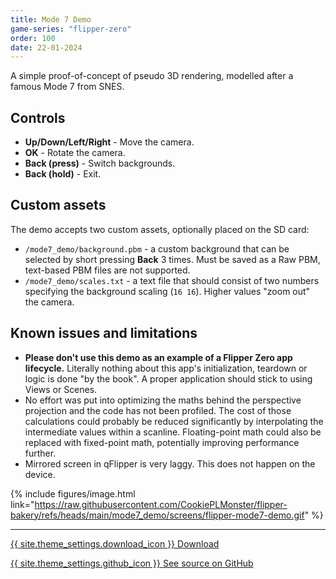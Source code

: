 ```yaml
---
title: Mode 7 Demo
game-series: "flipper-zero"
order: 100
date: 22-01-2024
---
```


A simple proof-of-concept of pseudo 3D rendering, modelled after a famous Mode 7 from SNES.

## Controls
* **Up/Down/Left/Right** - Move the camera.
* **OK** - Rotate the camera.
* **Back (press)** - Switch backgrounds.
* **Back (hold)** - Exit.

## Custom assets
The demo accepts two custom assets, optionally placed on the SD card:
* `/mode7_demo/background.pbm` - a custom background that can be selected by short pressing **Back** 3 times. Must be saved as a Raw PBM, text-based PBM files are not supported.
* `/mode7_demo/scales.txt` - a text file that should consist of two numbers specifying the background scaling (`16 16`). Higher values "zoom out" the camera.

## Known issues and limitations
* **Please don't use this demo as an example of a Flipper Zero app lifecycle.** Literally nothing about this app's initialization, teardown or logic is done "by the book". A proper application should stick to using Views or Scenes.
* No effort was put into optimizing the maths behind the perspective projection and the code has not been profiled. The cost of those calculations could probably be reduced significantly by interpolating the intermediate values within a scanline.
  Floating-point math could also be replaced with fixed-point math, potentially improving performance further.
* Mirrored screen in qFlipper is very laggy. This does not happen on the device.

{% include figures/image.html link="https://raw.githubusercontent.com/CookiePLMonster/flipper-bakery/refs/heads/main/mode7_demo/screens/flipper-mode7-demo.gif" %}

***

<a href="https://github.com/CookiePLMonster/flipper-bakery/releases" class="button" target="_blank">{{ site.theme_settings.download_icon }} Download</a>

<a href="https://github.com/CookiePLMonster/flipper-bakery/tree/main/mode7_demo" class="button github" target="_blank">{{ site.theme_settings.github_icon }} See source on GitHub</a>
